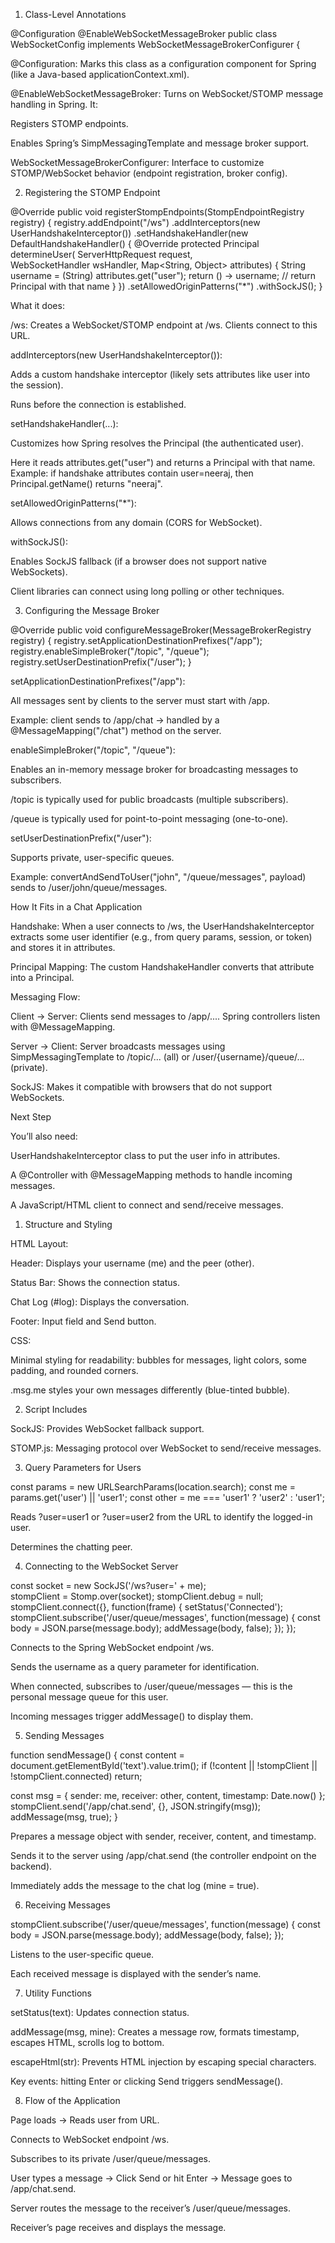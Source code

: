 1. Class-Level Annotations 

@Configuration 
@EnableWebSocketMessageBroker 
public class WebSocketConfig implements WebSocketMessageBrokerConfigurer { 
 

@Configuration: Marks this class as a configuration component for Spring (like a Java-based applicationContext.xml). 

@EnableWebSocketMessageBroker: Turns on WebSocket/STOMP message handling in Spring. It: 

Registers STOMP endpoints. 

Enables Spring’s SimpMessagingTemplate and message broker support. 

WebSocketMessageBrokerConfigurer: Interface to customize STOMP/WebSocket behavior (endpoint registration, broker config). 

 

2. Registering the STOMP Endpoint 

@Override 
public void registerStompEndpoints(StompEndpointRegistry registry) { 
    registry.addEndpoint("/ws") 
            .addInterceptors(new UserHandshakeInterceptor()) 
            .setHandshakeHandler(new DefaultHandshakeHandler() { 
                @Override 
                protected Principal determineUser( 
                        ServerHttpRequest request,    
                        WebSocketHandler wsHandler, 
                        Map<String, Object> attributes) { 
                    String username = (String) attributes.get("user"); 
                    return () -> username; // return Principal with that name 
                } 
            }) 
            .setAllowedOriginPatterns("*") 
            .withSockJS(); 
} 
 

What it does: 

/ws: Creates a WebSocket/STOMP endpoint at /ws. Clients connect to this URL. 

addInterceptors(new UserHandshakeInterceptor()): 

Adds a custom handshake interceptor (likely sets attributes like user into the session). 

Runs before the connection is established. 

setHandshakeHandler(...): 

Customizes how Spring resolves the Principal (the authenticated user). 

Here it reads attributes.get("user") and returns a Principal with that name. 
 Example: if handshake attributes contain user=neeraj, then Principal.getName() returns "neeraj". 

setAllowedOriginPatterns("*"): 

Allows connections from any domain (CORS for WebSocket). 

withSockJS(): 

Enables SockJS fallback (if a browser does not support native WebSockets). 

Client libraries can connect using long polling or other techniques. 

 

3. Configuring the Message Broker 

@Override 
public void configureMessageBroker(MessageBrokerRegistry registry) { 
    registry.setApplicationDestinationPrefixes("/app"); 
    registry.enableSimpleBroker("/topic", "/queue"); 
    registry.setUserDestinationPrefix("/user"); 
} 
 

setApplicationDestinationPrefixes("/app"): 

All messages sent by clients to the server must start with /app. 

Example: client sends to /app/chat → handled by a @MessageMapping("/chat") method on the server. 

enableSimpleBroker("/topic", "/queue"): 

Enables an in-memory message broker for broadcasting messages to subscribers. 

/topic is typically used for public broadcasts (multiple subscribers). 

/queue is typically used for point-to-point messaging (one-to-one). 

setUserDestinationPrefix("/user"): 

Supports private, user-specific queues. 

Example: convertAndSendToUser("john", "/queue/messages", payload) sends to /user/john/queue/messages. 

 

How It Fits in a Chat Application 

Handshake: When a user connects to /ws, the UserHandshakeInterceptor extracts some user identifier (e.g., from query params, session, or token) and stores it in attributes. 

Principal Mapping: The custom HandshakeHandler converts that attribute into a Principal. 

Messaging Flow: 

Client → Server: Clients send messages to /app/.... Spring controllers listen with @MessageMapping. 

Server → Client: Server broadcasts messages using SimpMessagingTemplate to /topic/... (all) or /user/{username}/queue/... (private). 

SockJS: Makes it compatible with browsers that do not support WebSockets. 

 

Next Step 

You’ll also need: 

UserHandshakeInterceptor class to put the user info in attributes. 

A @Controller with @MessageMapping methods to handle incoming messages. 

A JavaScript/HTML client to connect and send/receive messages. 

 

 

1. Structure and Styling 

HTML Layout: 

Header: Displays your username (me) and the peer (other). 

Status Bar: Shows the connection status. 

Chat Log (#log): Displays the conversation. 

Footer: Input field and Send button. 

CSS: 

Minimal styling for readability: bubbles for messages, light colors, some padding, and rounded corners. 

.msg.me styles your own messages differently (blue-tinted bubble). 

 

2. Script Includes 

<script src="https://cdn.jsdelivr.net/npm/sockjs-client@1/dist/sockjs.min.js"></script> 
<script src="https://cdn.jsdelivr.net/npm/stompjs@2.3.3/lib/stomp.min.js"></script> 
 

SockJS: Provides WebSocket fallback support. 

STOMP.js: Messaging protocol over WebSocket to send/receive messages. 

 

3. Query Parameters for Users 

const params = new URLSearchParams(location.search); 
const me = params.get('user') || 'user1'; 
const other = me === 'user1' ? 'user2' : 'user1'; 
 

Reads ?user=user1 or ?user=user2 from the URL to identify the logged-in user. 

Determines the chatting peer. 

 

4. Connecting to the WebSocket Server 

const socket = new SockJS('/ws?user=' + me);  
stompClient = Stomp.over(socket); 
stompClient.debug = null; 
stompClient.connect({}, function(frame) { 
    setStatus('Connected'); 
    stompClient.subscribe('/user/queue/messages', function(message) { 
        const body = JSON.parse(message.body); 
        addMessage(body, false); 
    }); 
}); 
 

Connects to the Spring WebSocket endpoint /ws. 

Sends the username as a query parameter for identification. 

When connected, subscribes to /user/queue/messages — this is the personal message queue for this user. 

Incoming messages trigger addMessage() to display them. 

 

5. Sending Messages 

function sendMessage() { 
  const content = document.getElementById('text').value.trim(); 
  if (!content || !stompClient || !stompClient.connected) return; 
 
  const msg = { 
    sender: me, 
    receiver: other, 
    content, 
    timestamp: Date.now() 
  }; 
  stompClient.send('/app/chat.send', {}, JSON.stringify(msg)); 
  addMessage(msg, true); 
} 
 

Prepares a message object with sender, receiver, content, and timestamp. 

Sends it to the server using /app/chat.send (the controller endpoint on the backend). 

Immediately adds the message to the chat log (mine = true). 

 

6. Receiving Messages 

stompClient.subscribe('/user/queue/messages', function(message) { 
    const body = JSON.parse(message.body); 
    addMessage(body, false); 
}); 
 

Listens to the user-specific queue. 

Each received message is displayed with the sender’s name. 

 

7. Utility Functions 

setStatus(text): Updates connection status. 

addMessage(msg, mine): Creates a message row, formats timestamp, escapes HTML, scrolls log to bottom. 

escapeHtml(str): Prevents HTML injection by escaping special characters. 

Key events: hitting Enter or clicking Send triggers sendMessage(). 

 

8. Flow of the Application 

Page loads → Reads user from URL. 

Connects to WebSocket endpoint /ws. 

Subscribes to its private /user/queue/messages. 

User types a message → Click Send or hit Enter → Message goes to /app/chat.send. 

Server routes the message to the receiver’s /user/queue/messages. 

Receiver’s page receives and displays the message. 

 
